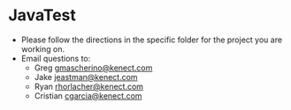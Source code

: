 # JavaTest

- Please follow the directions in the specific folder for the project you are working on.
- Email questions to:
    - Greg [gmascherino@kenect.com](mailto://gmascherino@kenect.com)
    - Jake [jeastman@kenect.com](mailto://jeastman@kenect.com)
    - Ryan [rhorlacher@kenect.com](mailto://rhorlacher@kenect.com)
    - Cristian [cgarcia@kenect.com](mailto://cgarcia@kenect.com)